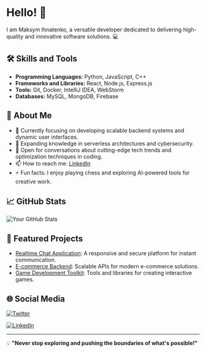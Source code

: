 # Hello! 👋

I am Maksym Ihnatenko, a versatile developer dedicated to delivering high-quality and innovative software solutions. 💻

## 🛠️ Skills and Tools

- **Programming Languages:** Python, JavaScript, C++
- **Frameworks and Libraries:** React, Node.js, Express.js
- **Tools:** Git, Docker, IntelliJ IDEA, WebStorm
- **Databases:** MySQL, MongoDB, Firebase

## 🌟 About Me

- 🔭 Currently focusing on developing scalable backend systems and dynamic user interfaces.
- 🌱 Expanding knowledge in serverless architectures and cybersecurity.
- 💬 Open for conversations about cutting-edge tech trends and optimization techniques in coding.
- 📫 How to reach me: [LinkedIn](https://www.linkedin.com/in/%D0%BC%D0%B0%D0%BA%D1%81%D0%B8%D0%BC-%D1%96%D0%B3%D0%BD%D0%B0%D1%82%D0%B5%D0%BD%D0%BA%D0%BE-b5557129b/)
- ⚡ Fun facts: I enjoy playing chess and exploring AI-powered tools for creative work.

## 📈 GitHub Stats

![Your GitHub Stats](https://github-readme-stats.vercel.app/api?username=vanGonarenko1&show_icons=true&theme=radical)

## 📂 Featured Projects

- [Realtime Chat Application](#): A responsive and secure platform for instant communication.
- [E-commerce Backend](#): Scalable APIs for modern e-commerce solutions.
- [Game Development Toolkit](#): Tools and libraries for creating interactive games.

## 🌐 Social Media

[![Twitter](https://img.shields.io/badge/Twitter-blue?style=for-the-badge&logo=twitter&logoColor=white)](https://x.com/PR4300124136617)

[![LinkedIn](https://img.shields.io/badge/LinkedIn-blue?style=for-the-badge&logo=linkedin&logoColor=white)](https://www.linkedin.com/in/%D0%BC%D0%B0%D0%BA%D1%81%D0%B8%D0%BC-%D1%96%D0%B3%D0%BD%D0%B0%D1%82%D0%B5%D0%BD%D0%BA%D0%BE-b5557129b/)

---

💡 **"Never stop exploring and pushing the boundaries of what's possible!"**
